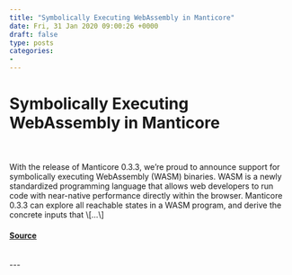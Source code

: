 ```yaml
---
title: "Symbolically Executing WebAssembly in Manticore"
date: Fri, 31 Jan 2020 09:00:26 +0000
draft: false
type: posts
categories: 
- 
---
```

# Symbolically Executing WebAssembly in Manticore

<br/>

<br/>
With the release of Manticore 0.3.3, we’re proud to announce support for symbolically executing WebAssembly (WASM) binaries. WASM is a newly standardized programming language that allows web developers to run code with near-native performance directly within the browser. Manticore 0.3.3 can explore all reachable states in a WASM program, and derive the concrete inputs that \[…\]

#### [Source](https://blog.trailofbits.com/2020/01/31/symbolically-executing-webassembly-in-manticore/)

<br/>
---
